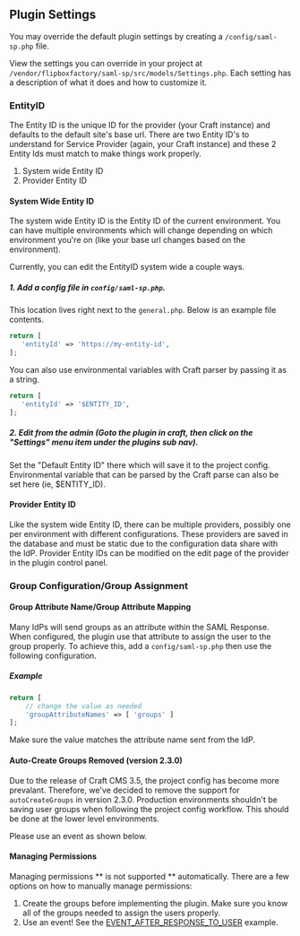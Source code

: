 ## Plugin Settings
You may override the default plugin settings by creating a `/config/saml-sp.php` file.

View the settings you can override in your project at `/vendor/flipboxfactory/saml-sp/src/models/Settings.php`. 
Each setting has a description of what it does and how to customize it.

### EntityID
The Entity ID is the unique ID for the provider (your Craft instance) and defaults to the default site's base url. 
There are two Entity ID's to understand for Service Provider (again, your Craft instance) and these 2 Entity Ids 
must match to make things work properly.

1. System wide Entity ID
2. Provider Entity ID

#### System Wide Entity ID
The system wide Entity ID is the Entity ID of the current environment. You can have multiple environments which will
change depending on which environment you're on (like your base url changes based on the environment). 

Currently, you can edit the EntityID system wide a couple ways. 

##### 1. Add a config file in `config/saml-sp.php`.
This location lives right next to the `general.php`. Below is an example file contents.

```php
return [
   'entityId' => 'https://my-entity-id',
];
```

You can also use environmental variables with Craft parser by passing it as a string.
```php
return [
   'entityId' => '$ENTITY_ID',
];
```


##### 2. Edit from the admin (Goto the plugin in craft, then click on the "Settings" menu item under the plugins sub nav).
Set the "Default Entity ID" there which will save it to the project config. Environmental variable that can be parsed by 
the Craft parse can also be set here (ie, $ENTITY_ID).

#### Provider Entity ID
Like the system wide Entity ID, there can be multiple providers, possibly one per environment with 
different configurations. These providers are saved in the database and must be static due to the configuration data 
share with the IdP. Provider Entity IDs can be modified on the edit page of the provider in the plugin control panel.



### Group Configuration/Group Assignment
#### Group Attribute Name/Group Attribute Mapping
Many IdPs will send groups as an attribute within the SAML Response. When configured, the plugin use that attribute to
 assign the user to the group properly. To achieve this,  add a `config/saml-sp.php` then use the
 following configuration.
##### Example
```php
return [
    // change the value as needed
    'groupAttributeNames' => [ 'groups' ]
];
```

Make sure the value matches the attribute name sent from the IdP. 

#### Auto-Create Groups Removed (version 2.3.0)
Due to the release of Craft CMS 3.5, the project config has become more prevalant. Therefore, we've decided 
to remove the support for `autoCreateGroups` in version 2.3.0. Production environments shouldn't be saving user 
groups when following the project config workflow. This should be done at the lower level environments.

Please use an event as shown below.

#### Managing Permissions
Managing permissions ** is not supported ** automatically. There are a few options on how to manually manage 
permissions:
1. Create the groups before implementing the plugin. Make sure you know all of the groups needed to assign the users
properly.
2. Use an event! See the [EVENT_AFTER_RESPONSE_TO_USER](/configure/events.html#assign-user-to-a-user-group-based-on-a-property) example.

